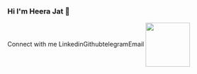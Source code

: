 ### Hi I'm Heera Jat 👋

<!--
**Heera-Jat/Heera-Jat** is a ✨ _special_ ✨ repository because its `README.md` (this file) appears on your GitHub profile.

Here are some ideas to get you started:

- 🔭 I’m currently working on Front-end Web & Dapp dev.
- 🌱 I’m currently learning DSA, Web3 Devlopment
- 👯 I’m looking to collaborate on Hackathons' & Team work
- 📫 How to reach me: 🔗 https://www.linkedin.com/in/heera-jat/
- ⚡ Fun fact: Blockchain is my first crush in IT
-->
Connect with me
LinkedinGithubtelegramEmail
<a href="https://www.linkedin.com/in/heera-jat/" target="blank"><img align="center" src="https://www.flaticon.com/free-icon/linkedin_3669739" height="100" /></a>
